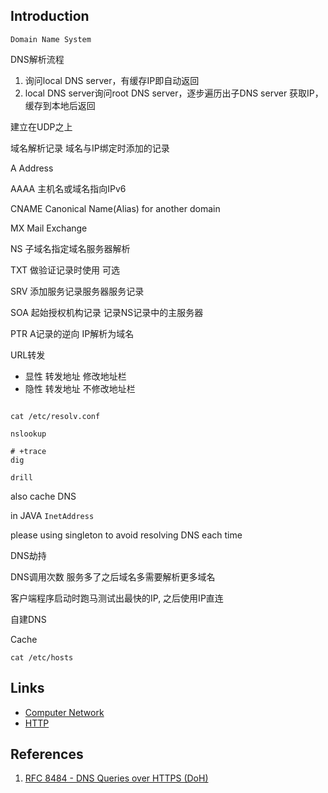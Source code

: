 ## Introduction


`Domain Name System`



DNS解析流程

1. 询问local DNS server，有缓存IP即自动返回
2. local DNS server询问root DNS server，逐步遍历出子DNS server 获取IP，缓存到本地后返回



建立在UDP之上


域名解析记录
域名与IP绑定时添加的记录

A
Address

AAAA
主机名或域名指向IPv6


CNAME
Canonical Name(Alias) for another domain

MX
Mail Exchange

NS
子域名指定域名服务器解析

TXT
做验证记录时使用 可选

SRV
添加服务记录服务器服务记录

SOA
起始授权机构记录 记录NS记录中的主服务器

PTR
A记录的逆向 IP解析为域名

URL转发
* 显性 转发地址 修改地址栏
* 隐性 转发地址 不修改地址栏

```shell

cat /etc/resolv.conf

nslookup

# +trace
dig

drill

```

also cache DNS

in JAVA
`InetAddress`

please using singleton to avoid resolving DNS each time





DNS劫持

DNS调用次数 服务多了之后域名多需要解析更多域名

客户端程序启动时跑马测试出最快的IP, 之后使用IP直连

自建DNS

Cache

```shell
cat /etc/hosts

```

## Links

- [Computer Network](/docs/CS/CN/CN.md)
- [HTTP](/docs/CS/CN/HTTP.md)

## References

1. [RFC 8484 - DNS Queries over HTTPS (DoH)](https://datatracker.ietf.org/doc/html/rfc8484)